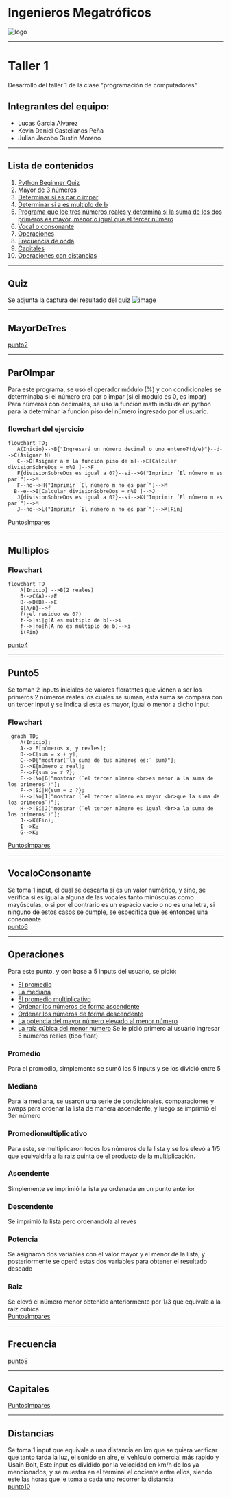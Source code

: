 # Ingenieros Megatróficos 
![logo](https://camo.githubusercontent.com/a12903c4e2f58575622e5cc1222df41a66748bec5311fb8b769d680428dbb9ff/68747470733a2f2f692e6962622e636f2f767652785072622f412d616469722d756e2d742d74756c6f2e706e67)
***
# Taller 1
Desarrollo del taller 1 de la clase "programación de computadores"
## Integrantes del equipo: 
- Lucas Garcia Alvarez
- Kevin Daniel Castellanos Peña
- Julian Jacobo Gustin Moreno
***
## Lista de contenidos 
1.  [Python Beginner Quiz](#quiz) 
2.  [Mayor de 3 números](#mayordetres) 
3.  [Determinar si es par o impar](#paroimpar) 
4.  [Determinar si a es multiplo de b](#multiplos) 
5.  [Programa que lee tres números reales y determina si la suma de los dos primeros es mayor, menor o igual que el tercer número](#punto5) 
6.  [Vocal o consonante](#vocaloconsonante) 
7.  [Operaciones](#operaciones) 
8.  [Frecuencia de onda](#frecuencia) 
9.  [Capitales](#capitales) 
10. [Operaciones con distancias](#distancias) 
***
## Quiz

Se adjunta la captura del resultado del quiz
![image](https://github.com/JulianGustin/Taller_1/assets/158980531/5ae9f7ea-5a1e-40ff-aede-3a0575512f1a)
***
## MayorDeTres
[punto2](https://github.com/JulianGustin/Taller_1/blob/main/2.py) 
***
## ParOImpar
Para este programa, se usó el operador módulo (%) y con condicionales se determinaba si el número era par o impar (si el modulo es 0, es impar)  
Para números con decimales, se usó la función math incluida en python para la determinar la función piso del número ingresado por el usuario.   
### flowchart del ejercicio 
```mermaid
flowchart TD;
   A(Inicio)-->B{"Ingresará un número decimal o uno entero?(d/e)"}--d-->C(Asignar N)
   C-->D[Asignar a m la función piso de n]-->E[Calcular divisionSobreDos = m%0 ]-->F 
   F{divisionSobreDos es igual a 0?}--si-->G("Imprimir ´El número m es par´")-->M
   F--no-->H("Imprimir ´El número m no es par´")-->M
  B--e-->I[Calcular divisionSobreDos = n%0 ]-->J
   J{divisionSobreDos es igual a 0?}--si-->K("Imprimir ´El número n es par´")-->M
   J--no-->L("Imprimir ´El número n no es par´")-->M[Fin]
```
[PuntosImpares](https://github.com/JulianGustin/Taller_1/blob/main/Taller1-Notebook-Impares.ipynb)
***
## Multiplos 
### Flowchart
```mermaid
flowchart TD
    A[Inicio] -->B(2 reales)
    B-->C(A)-->E
    B-->D(B)-->E
    E[A/B]-->f
    f(¿el residuo es 0?)
    f-->|si|g(A es múltiplo de b)-->i
    f-->|no|h(A no es múltiplo de b)-->i
    i(Fin)
 ```
[punto4](https://github.com/JulianGustin/Taller_1/blob/main/4.py)
***
## Punto5
Se toman 2 inputs iniciales de valores floratntes que vienen a ser los primeros 2 números reales los cuales se suman, esta suma se compara con un tercer input y se indica si esta es mayor, igual o menor a dicho input  
### Flowchart 
```mermaid
 graph TD;
    A(Inicio);
    A--> B[números x, y reales];
    B-->C[sum = x + y];
    C-->D["mostrar(¨la suma de tus números es:¨ sum)"];
    D-->E[número z real];
    E-->F{sum >= z ?};
    F-->|No|G["mostrar (¨el tercer número <br>es menor a la suma de los primeros¨)"];
    F-->|Sí|H{sum = z ?};
    H-->|No|I["mostrar (¨el tercer número es mayor <br>que la suma de los primeros¨)"];
    H-->|Sí|J["mostrar (¨el tercer número es igual <br>a la suma de los primeros¨)"];
    J-->K(Fin);
    I-->K;
    G-->K;
```
[PuntosImpares](https://github.com/JulianGustin/Taller_1/blob/main/Taller1-Notebook-Impares.ipynb)
***
## VocaloConsonante
Se toma 1 input, el cual se descarta si es un valor numérico, y sino, se verifica si es igual a alguna de las vocales tanto minúsculas como mayúsculas, o si por el contrario es un espacio vacío o no es una letra, si ninguno de estos casos se cumple, se especifica que es entonces una consonante  
[punto6](https://github.com/JulianGustin/Taller_1/blob/main/6.py)
***
## Operaciones
Para este punto, y con base a 5 inputs del usuario, se pidió:  
- [El promedio](#promedio)
- [La mediana](#mediana)
- [El promedio multiplicativo](#PromedioMultiplicativo)
- [Ordenar los números de forma ascendente](#ascendente)
- [Ordenar los números de forma descendente](#descendente)
- [La potencia del mayor número elevado al menor número](#potencia)
- [La raíz cúbica del menor número](#raiz)
Se le pidió primero al usuario ingresar 5 números reales (tipo float) 
### Promedio
Para el promedio, simplemente se sumó los 5 inputs y se los dividió entre 5 
### Mediana
Para la mediana, se usaron una serie de condicionales, comparaciones y swaps para ordenar la lista de manera ascendente, y luego se imprimió el 3er número 
### Promediomultiplicativo 
Para este, se multiplicaron todos los números de la lista y se los elevó a 1/5 que equivaldría a la raiz quinta de el producto de la multiplicación. 
### Ascendente
Simplemente se imprimió la lista ya ordenada en un punto anterior 
### Descendente 
Se imprimió la lista pero ordenandola al revés 
### Potencia
Se asignaron dos variables con el valor mayor y el menor de la lista, y posteriormente se operó estas dos variables para obtener el resultado deseado
### Raiz
Se elevó el número menor obtenido anteriormente por 1/3 que equivale a la raiz cubica  
[PuntosImpares](https://github.com/JulianGustin/Taller_1/blob/main/Taller1-Notebook-Impares.ipynb)
***
## Frecuencia
[punto8](https://github.com/JulianGustin/Taller_1/blob/main/8.py)
***
## Capitales
[PuntosImpares](https://github.com/JulianGustin/Taller_1/blob/main/Taller1-Notebook-Impares.ipynb)
***
## Distancias
Se toma 1 input que equivale a una distancia en km que se quiera verificar que tanto tarda la luz, el sonido en aire, el vehículo comercial más rapido y Usain Bolt, Este input es dividido por la velocidad en km/h de los ya mencionados, y se muestra en el terminal el cociente entre ellos, siendo este las horas que le toma a cada uno recorrer la distancia  
[punto10](https://github.com/JulianGustin/Taller_1/blob/main/10.py) 

